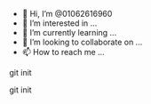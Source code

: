- 👋 Hi, I’m @01062616960
- 👀 I’m interested in ...
- 🌱 I’m currently learning ...
- 💞️ I’m looking to collaborate on ...
- 📫 How to reach me ...

<!---
01062616960/01062616960 is a ✨ special ✨ repository because its `README.md` (this file) appears on your GitHub profile.
You can click the Preview link to take a look at your changes.
--->git init
git init
